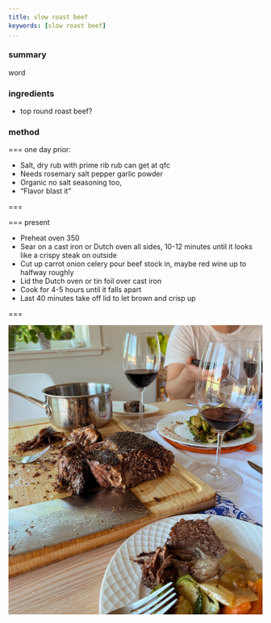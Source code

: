 ```yaml
---
title: slow roast beef
keywords: [slow roast beef]
...
```


### summary
word

### ingredients
- top round roast beef?

### method
=== one day prior:

- Salt, dry rub with prime rib rub can get at qfc
- Needs rosemary salt pepper garlic powder
- Organic no salt seasoning too,
- “Flavor blast it”

===

=== present
- Preheat oven 350
- Sear on a cast iron or Dutch oven all sides, 10-12 minutes until it looks like a crispy steak on outside
- Cut up carrot onion celery pour beef stock in, maybe red wine up to halfway roughly
- Lid the Dutch oven or tin foil over cast iron
- Cook for 4-5 hours until it falls apart
- Last 40 minutes take off lid to let brown and crisp up

===

![](img/3.jpg)
